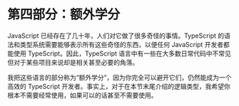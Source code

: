 # 第四部分：额外学分

JavaScript 已经存在了几十年，人们对它做了很多奇怪的事情。TypeScript 的语法和类型系统需要能够表示所有这些奇怪的东西，以便任何 JavaScript 开发者都能使用 TypeScript。因此，TypeScript 语言中有一些在大多数日常代码中不常见但对于某些项目来说却是相关甚至必要的角落。

我把这些语言的部分称为“额外学分”，因为你完全可以避开它们，仍然能成为一个高效的 TypeScript 开发者。事实上，对于在本节末尾介绍的逻辑类型，我希望你根本不需要经常使用，如果可以的话甚至不需要使用。
